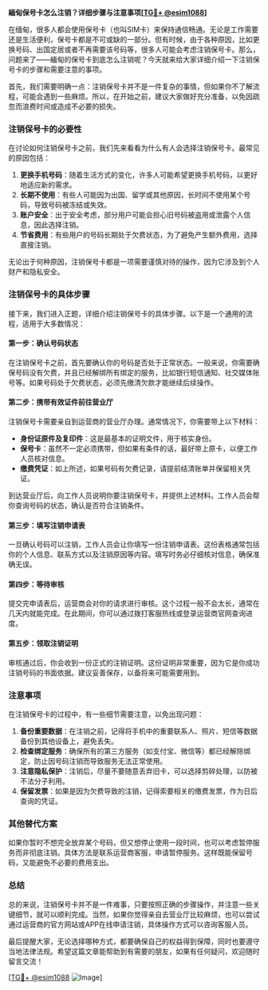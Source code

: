 **緬甸保号卡怎么注销？详细步骤与注意事项[[TG💪+ @esim1088](https://t.me/s/esim1088)]**

在缅甸，很多人都会使用保号卡（也叫SIM卡）来保持通信畅通。无论是工作需要还是生活便利，保号卡都是不可或缺的一部分。但有时候，由于各种原因，比如更换号码、出国定居或者不再需要该号码等，很多人可能会考虑注销保号卡。那么，问题来了——緬甸的保号卡到底怎么注销呢？今天就来给大家详细介绍一下注销保号卡的步骤和需要注意的事项。

首先，我们需要明确一点：注销保号卡并不是一件复杂的事情，但如果你不了解流程，可能会遇到一些麻烦。所以，在开始之前，建议大家做好充分准备，以免因疏忽而浪费时间或造成不必要的损失。

### 注销保号卡的必要性

在讨论如何注销保号卡之前，我们先来看看为什么有人会选择注销保号卡。最常见的原因包括：

1. **更换手机号码**：随着生活方式的变化，许多人可能希望更换手机号码，以更好地适应新的需求。
2. **长期不使用**：有些人可能因为出国、留学或其他原因，长时间不使用某个号码，导致号码被冻结或失效。
3. **账户安全**：出于安全考虑，部分用户可能会担心旧号码被盗用或泄露个人信息，因此选择注销。
4. **节省费用**：有些用户的号码长期处于欠费状态，为了避免产生额外费用，选择直接注销。

无论出于何种原因，注销保号卡都是一项需要谨慎对待的操作，因为它涉及到个人财产和隐私安全。

### 注销保号卡的具体步骤

接下来，我们进入正题，详细介绍注销保号卡的具体步骤。以下是一个通用的流程，适用于大多数情况：

#### 第一步：确认号码状态

在注销保号卡之前，首先要确认你的号码是否处于正常状态。一般来说，你需要确保号码没有欠费，并且已经解绑所有绑定的服务，比如银行短信通知、社交媒体账号等。如果号码处于欠费状态，必须先缴清欠款才能继续后续操作。

#### 第二步：携带有效证件前往营业厅

注销保号卡需要亲自到运营商的营业厅办理。通常情况下，你需要带上以下材料：

- **身份证原件及复印件**：这是最基本的证明文件，用于核实身份。
- **保号卡**：虽然不一定必须携带，但如果有条件的话，最好带上原卡，以便工作人员核对信息。
- **缴费凭证**：如上所述，如果号码有欠费记录，请提前结清账单并保留相关凭证。

到达营业厅后，向工作人员说明你要注销保号卡，并提供上述材料。工作人员会帮你查询号码的状态，确认是否符合注销条件。

#### 第三步：填写注销申请表

一旦确认号码可以注销，工作人员会让你填写一份注销申请表。这份表格通常包括你的个人信息、联系方式以及注销原因等内容。填写时务必仔细核对信息，确保准确无误。

#### 第四步：等待审核

提交完申请表后，运营商会对你的请求进行审核。这个过程一般不会太长，通常在几天内就能完成。在此期间，你可以通过拨打客服热线或登录运营商官网查询进度。

#### 第五步：领取注销证明

审核通过后，你会收到一份正式的注销证明。这份证明非常重要，因为它是你成功注销号码的书面依据。建议妥善保存，以备将来可能需要用到。

### 注意事项

在注销保号卡的过程中，有一些细节需要注意，以免出现问题：

1. **备份重要数据**：在注销之前，记得将手机中的重要联系人、照片、短信等数据备份到其他设备上，避免丢失。
2. **检查绑定服务**：确保所有的第三方服务（如支付宝、微信等）都已经解除绑定，防止因号码注销而导致服务无法正常使用。
3. **注意隐私保护**：注销后，尽量不要随意丢弃旧卡，可以选择剪碎处理，以防被不法分子利用。
4. **保留发票**：如果是因为欠费导致的注销，记得索要相关的缴费发票，作为日后查询的凭证。

### 其他替代方案

如果你暂时不想完全放弃某个号码，但又想停止使用一段时间，也可以考虑暂停服务而非彻底注销。具体方法是联系运营商客服，申请暂停服务。这样既能保留号码，又能避免不必要的费用支出。

### 总结

总的来说，注销保号卡并不是一件难事，只要按照正确的步骤操作，并注意一些关键细节，就可以顺利完成。当然，如果你觉得亲自去营业厅比较麻烦，也可以尝试通过运营商的官方网站或APP在线申请注销，具体操作方式可以咨询客服人员。

最后提醒大家，无论选择哪种方式，都要确保自己的权益得到保障，同时也要遵守当地法律法规。希望这篇文章能帮助到有需要的朋友，如果有任何疑问，欢迎随时留言交流！

[[TG💪+ @esim1088](https://t.me/s/esim1088) ![Image](https://i.postimg.cc/4NQfJmqS/Snipaste-2025-05-13-00-14-12.png)]